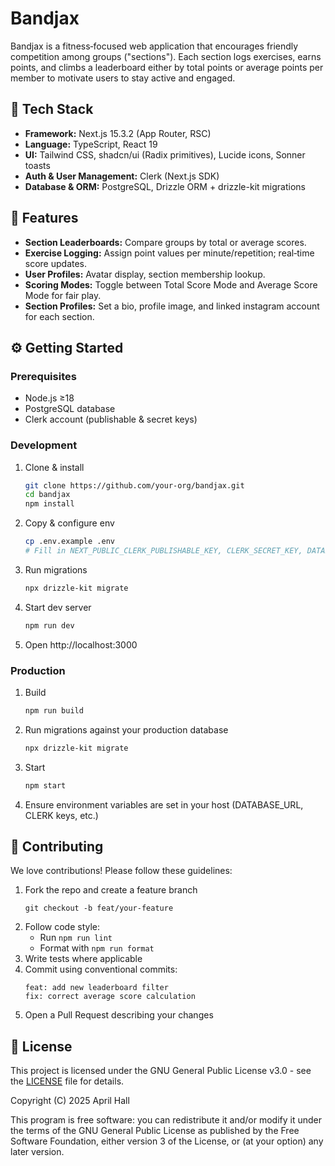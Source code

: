 # Bandjax

Bandjax is a fitness‐focused web application that encourages friendly competition among groups ("sections"). Each section logs exercises, earns points, and climbs a leaderboard either by total points or average points per member to motivate users to stay active and engaged.

## 🚀 Tech Stack

- **Framework:** Next.js 15.3.2 (App Router, RSC)
- **Language:** TypeScript, React 19
- **UI:** Tailwind CSS, shadcn/ui (Radix primitives), Lucide icons, Sonner toasts
- **Auth & User Management:** Clerk (Next.js SDK)
- **Database & ORM:** PostgreSQL, Drizzle ORM + drizzle-kit migrations

## 📖 Features

- **Section Leaderboards:** Compare groups by total or average scores.
- **Exercise Logging:** Assign point values per minute/repetition; real‐time score updates.
- **User Profiles:** Avatar display, section membership lookup.
- **Scoring Modes:** Toggle between Total Score Mode and Average Score Mode for fair play.
- **Section Profiles:** Set a bio, profile image, and linked instagram account for each section.

## ⚙️ Getting Started

### Prerequisites

- Node.js ≥18
- PostgreSQL database
- Clerk account (publishable & secret keys)

### Development

1. Clone & install
   ```bash
   git clone https://github.com/your-org/bandjax.git
   cd bandjax
   npm install
   ```
2. Copy & configure env
   ```bash
   cp .env.example .env
   # Fill in NEXT_PUBLIC_CLERK_PUBLISHABLE_KEY, CLERK_SECRET_KEY, DATABASE_URL
   ```
3. Run migrations
   ```bash
   npx drizzle-kit migrate
   ```
4. Start dev server
   ```bash
   npm run dev
   ```
5. Open http://localhost:3000

### Production

1. Build
   ```bash
   npm run build
   ```
2. Run migrations against your production database
   ```bash
   npx drizzle-kit migrate
   ```
3. Start
   ```bash
   npm start
   ```
4. Ensure environment variables are set in your host (DATABASE_URL, CLERK keys, etc.)

## 🤝 Contributing

We love contributions! Please follow these guidelines:

1. Fork the repo and create a feature branch
   ```
   git checkout -b feat/your-feature
   ```
2. Follow code style:
   - Run `npm run lint`
   - Format with `npm run format`
3. Write tests where applicable
4. Commit using conventional commits:
   ```
   feat: add new leaderboard filter
   fix: correct average score calculation
   ```
5. Open a Pull Request describing your changes

## 📝 License

This project is licensed under the GNU General Public License v3.0 - see the [LICENSE](LICENSE) file for details.

Copyright (C) 2025 April Hall

This program is free software: you can redistribute it and/or modify it under the terms of the GNU General Public License as published by the Free Software Foundation, either version 3 of the License, or (at your option) any later version.
